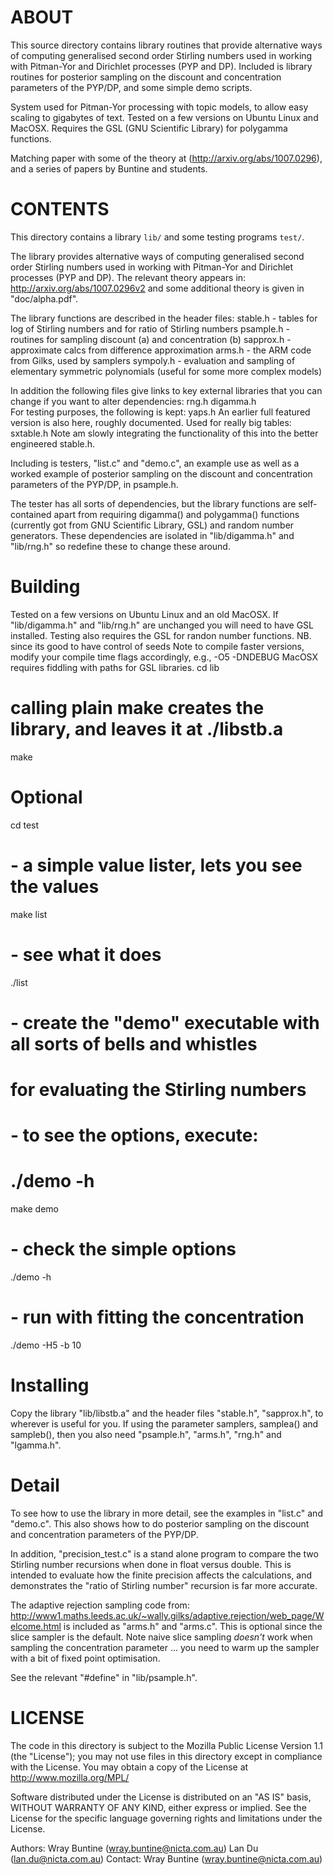 
ABOUT
=====

This source directory contains library routines that provide alternative ways of computing generalised second order Stirling numbers used in working with Pitman-Yor and Dirichlet processes (PYP and DP). Included is library routines for posterior sampling on the discount and concentration parameters of the PYP/DP, and some simple demo scripts.

System used for Pitman-Yor processing with topic models, to allow easy scaling to gigabytes of text. Tested on a few versions on Ubuntu Linux and MacOSX. Requires the GSL (GNU Scientific Library) for polygamma functions.

Matching paper with some of the theory at (http://arxiv.org/abs/1007.0296), and a series of papers by Buntine and students. 


CONTENTS
========
This directory contains a library `lib/` and some testing programs `test/`.

The library provides alternative ways of computing generalised
second order Stirling numbers used in working with Pitman-Yor
and Dirichlet processes (PYP and DP).  The relevant theory appears in:
    http://arxiv.org/abs/1007.0296v2
and some additional theory is given in "doc/alpha.pdf".

The library functions are described in the header files:
    stable.h   - tables for log of Stirling numbers
    		  and for ratio of Stirling numbers
    psample.h  - routines for sampling discount (a) and concentration (b)
    sapprox.h  - approximate calcs from difference approximation
    arms.h     - the ARM code from Gilks, used by samplers
    sympoly.h  - evaluation and sampling of elementary symmetric polynomials
		 (useful for some more complex models)

In addition the following files give links to key external 
libraries that you can change if you want to alter dependencies:
    rng.h digamma.h  
For testing purposes, the following is kept:   yaps.h
An earlier full featured version is also here,
roughly documented.  Used for really big tables:  sxtable.h
Note am slowly integrating the functionality of this into the
better engineered stable.h.

Including is testers, "list.c" and "demo.c", 
an example use as well as a worked
example of posterior sampling on the discount and concentration
parameters of the PYP/DP, in psample.h.

The tester has all sorts of dependencies, but the library
functions are self-contained apart from requiring 
digamma() and polygamma() functions 
(currently got from GNU Scientific Library, GSL)
and random number generators.
These dependencies are isolated in "lib/digamma.h" and
"lib/rng.h" so redefine these to change these around.

Building
=======
Tested on a few versions on Ubuntu Linux and an old MacOSX.
If "lib/digamma.h" and "lib/rng.h" are unchanged you will need
to have GSL installed.
Testing also requires the GSL for randon number functions.
    NB.  since its good to have control of seeds 
Note to compile faster versions, modify your compile time flags
accordingly,  e.g.,  -O5 -DNDEBUG
MacOSX requires fiddling with paths for GSL libraries.
   cd lib
   #  calling plain make creates the library, and leaves it at ./libstb.a
   make

Optional
========
   cd test
   #  - a simple value lister, lets you see the values
   make list
   #  - see what it does
   ./list
   #  - create the "demo" executable with all sorts of bells and whistles
   #    for evaluating the Stirling numbers
   #  - to see the options, execute:
   #        ./demo -h
   make demo
   #  - check the simple options
   ./demo -h
   #  - run with fitting the concentration
   ./demo -H5 -b 10

Installing
=========
Copy the library "lib/libstb.a" and the header files 
"stable.h", "sapprox.h", to wherever is useful for you.
If using the parameter samplers, samplea() and sampleb(), then
you also need "psample.h", "arms.h", "rng.h" and "lgamma.h".

Detail
======
To see how to use the library in more detail, see the examples
in "list.c" and "demo.c".  This also shows how to do posterior sampling
on the discount and concentration parameters of the PYP/DP.

In addition, "precision_test.c" is a stand alone program to
compare the two Stirling number recursions when done in
float versus double.  This is intended to evaluate how the
finite precision affects the calculations, and demonstrates
the "ratio of Stirling number" recursion is far more
accurate.

The adaptive rejection sampling code from:
   http://www1.maths.leeds.ac.uk/~wally.gilks/adaptive.rejection/web_page/Welcome.html
is included as "arms.h" and "arms.c".
This is optional since the slice sampler is the default.
Note naive slice sampling *doesn't* work when sampling the concentration
parameter ... you need to warm up the sampler with a bit of fixed
point optimisation.

See the relevant "#define" in "lib/psample.h".

LICENSE
=======
The code in this directory is subject to the Mozilla Public License Version 1.1 
(the "License"); you may not use files in this directory except in
compliance with the License. You may obtain a copy of the License at
http://www.mozilla.org/MPL/

Software distributed under the License is distributed on an "AS IS"
basis, WITHOUT WARRANTY OF ANY KIND, either express or implied. See the
License for the specific language governing rights and limitations
under the License.

Authors:
     Wray Buntine (wray.buntine@nicta.com.au)
     Lan Du (lan.du@nicta.com.au)
Contact: 
     Wray Buntine (wray.buntine@nicta.com.au)


